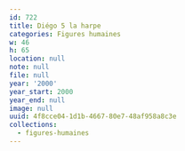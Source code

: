 ```yaml
---
id: 722
title: Diégo 5 la harpe
categories: Figures humaines
w: 46
h: 65
location: null
note: null
file: null
year: '2000'
year_start: 2000
year_end: null
image: null
uuid: 4f8cce04-1d1b-4667-80e7-48af958a8c3e
collections:
  - figures-humaines
---
```



